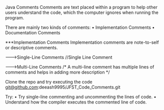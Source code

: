 Java Comments
Comments are text placed within a program to help other users understand the code, 
which the computer ignores when running the program.


There are mainly two kinds of comments:
•	Implementation Comments
•	Documentation Comments


***Implementation Comments
Implementation comments are note-to-self or descriptive comments.

--->Single-Line Comments
//Single Line Comment

--->Multi-Line Comments
/* A multi-line comment
has multiple lines of comments
and helps in adding more description
*/

Clone the repo and try executing the code
git@github.com:deeash9995/JFST_Code_Comments.git

Try:
•	Try single-line commenting and uncommenting the lines of code.
•	Understand how the compiler executes the commented line of code.
